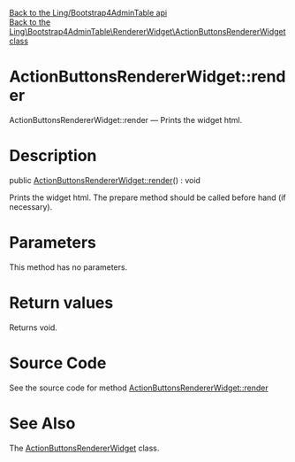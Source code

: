 [Back to the Ling/Bootstrap4AdminTable api](https://github.com/lingtalfi/Bootstrap4AdminTable/blob/master/doc/api/Ling/Bootstrap4AdminTable.md)<br>
[Back to the Ling\Bootstrap4AdminTable\RendererWidget\ActionButtonsRendererWidget class](https://github.com/lingtalfi/Bootstrap4AdminTable/blob/master/doc/api/Ling/Bootstrap4AdminTable/RendererWidget/ActionButtonsRendererWidget.md)


ActionButtonsRendererWidget::render
================



ActionButtonsRendererWidget::render — Prints the widget html.




Description
================


public [ActionButtonsRendererWidget::render](https://github.com/lingtalfi/Bootstrap4AdminTable/blob/master/doc/api/Ling/Bootstrap4AdminTable/RendererWidget/ActionButtonsRendererWidget/render.md)() : void




Prints the widget html.
The prepare method should be called before hand (if necessary).




Parameters
================

This method has no parameters.


Return values
================

Returns void.








Source Code
===========
See the source code for method [ActionButtonsRendererWidget::render](https://github.com/lingtalfi/Bootstrap4AdminTable/blob/master/RendererWidget/ActionButtonsRendererWidget.php#L16-L38)


See Also
================

The [ActionButtonsRendererWidget](https://github.com/lingtalfi/Bootstrap4AdminTable/blob/master/doc/api/Ling/Bootstrap4AdminTable/RendererWidget/ActionButtonsRendererWidget.md) class.



